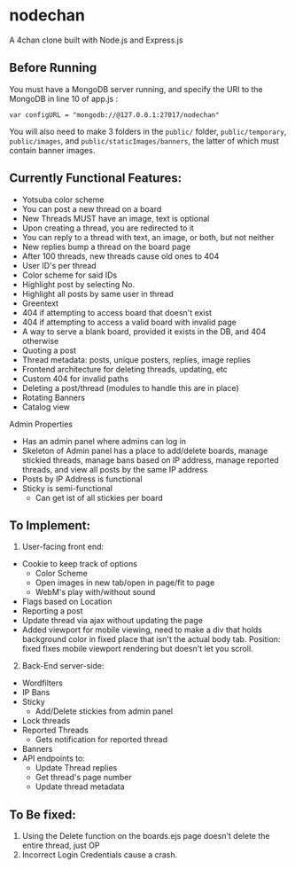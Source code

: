 # nodechan
A 4chan clone built with Node.js and Express.js

## Before Running
You must have a MongoDB server running, and specify the URI 
to the MongoDB in line 10 of app.js :

`var configURL = "mongodb://@127.0.0.1:27017/nodechan"`

You will also need to make 3 folders in the `public/` folder, `public/temporary`, `public/images`, and `public/staticImages/banners`, the latter of which must contain banner images.


## Currently Functional Features:

+ Yotsuba color scheme
+ You can post a new thread on a board
+ New Threads MUST have an image, text is optional
+ Upon creating a thread, you are redirected to it
+ You can reply to a thread with text, an image, or both, but not neither
+ New replies bump a thread on the board page
+ After 100 threads, new threads cause old ones to 404
+ User ID's per thread
+ Color scheme for said IDs
+ Highlight post by selecting No.
+ Highlight all posts by same user in thread
+ Greentext
+ 404 if attempting to access board that doesn't exist
+ 404 if attempting to access a valid board with invalid page
+ A way to serve a blank board, provided it exists in the DB, and 404 otherwise
+ Quoting a post
+ Thread metadata: posts, unique posters, replies, image replies 
+ Frontend architecture for deleting threads, updating, etc
+ Custom 404 for invalid paths
+ Deleting a post/thread (modules to handle this are in place)
+ Rotating Banners
+ Catalog view

Admin Properties
+ Has an admin panel where admins can log in
+ Skeleton of Admin panel has a place to add/delete boards, manage stickied threads, manage bans based on IP address, manage reported threads, and view all posts by the same IP address
+ Posts by IP Address is functional
+ Sticky is semi-functional
    + Can get ist of all stickies per board

## To Implement:
1. User-facing front end:
+ Cookie to keep track of options
    + Color Scheme
    + Open images in new tab/open in page/fit to page
    + WebM's play with/without sound
+ Flags based on Location
+ Reporting a post 
+ Update thread via ajax without updating the page
+ Added viewport for mobile viewing, need to make a div that holds background color in fixed place that isn't the actual body tab. Position: fixed fixes mobile viewport rendering but doesn't let you scroll.

2. Back-End server-side:
+ Wordfilters
+ IP Bans
+ Sticky
    + Add/Delete stickies from admin panel
+ Lock threads        
+ Reported Threads
    + Gets notification for reported thread
+ Banners
+ API endpoints to:
    + Update Thread replies
    + Get thread's page number
    + Update thread metadata

## To Be fixed:
1. Using the Delete function on the boards.ejs page doesn't delete the entire thread, just OP
2. Incorrect Login Credentials cause a crash.
